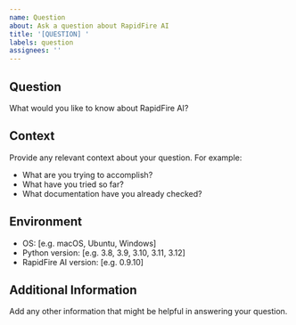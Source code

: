 ```yaml
---
name: Question
about: Ask a question about RapidFire AI
title: '[QUESTION] '
labels: question
assignees: ''
---
```


## Question
What would you like to know about RapidFire AI?

## Context
Provide any relevant context about your question. For example:
- What are you trying to accomplish?
- What have you tried so far?
- What documentation have you already checked?

## Environment
- OS: [e.g. macOS, Ubuntu, Windows]
- Python version: [e.g. 3.8, 3.9, 3.10, 3.11, 3.12]
- RapidFire AI version: [e.g. 0.9.10]

## Additional Information
Add any other information that might be helpful in answering your question.

